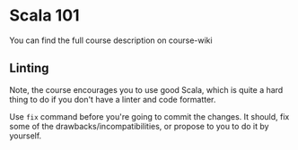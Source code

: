 Scala 101
=========

You can find the full course description on course-wiki


## Linting
Note, the course encourages you to use good Scala, which is quite
a hard thing to do if you don't have a linter and code formatter.

Use `fix` command before you're going to commit the changes.
It should, fix some of the drawbacks/incompatibilities, or
propose to you to do it by yourself.
